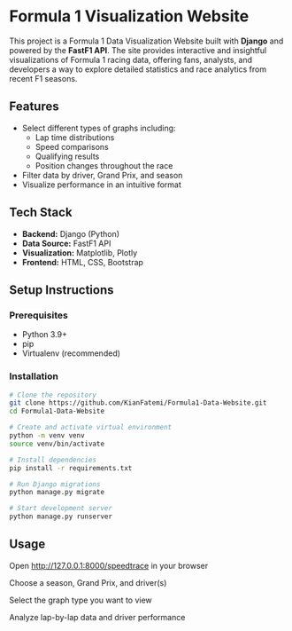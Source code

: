 # Formula 1 Visualization Website

This project is a Formula 1 Data Visualization Website built with **Django** and powered by the **FastF1 API**. The site provides interactive and insightful visualizations of Formula 1 racing data, offering fans, analysts, and developers a way to explore detailed statistics and race analytics from recent F1 seasons.

## Features

- Select different types of graphs including:
  - Lap time distributions  
  - Speed comparisons  
  - Qualifying results  
  - Position changes throughout the race  
- Filter data by driver, Grand Prix, and season  
- Visualize performance in an intuitive format  

## Tech Stack

- **Backend:** Django (Python)  
- **Data Source:** FastF1 API  
- **Visualization:** Matplotlib, Plotly  
- **Frontend:** HTML, CSS, Bootstrap  

## Setup Instructions

### Prerequisites

- Python 3.9+  
- pip  
- Virtualenv (recommended)  

### Installation

```bash
# Clone the repository
git clone https://github.com/KianFatemi/Formula1-Data-Website.git
cd Formula1-Data-Website

# Create and activate virtual environment
python -m venv venv
source venv/bin/activate  

# Install dependencies
pip install -r requirements.txt

# Run Django migrations
python manage.py migrate

# Start development server
python manage.py runserver
```
## Usage
Open http://127.0.0.1:8000/speedtrace in your browser

Choose a season, Grand Prix, and driver(s)

Select the graph type you want to view

Analyze lap-by-lap data and driver performance
